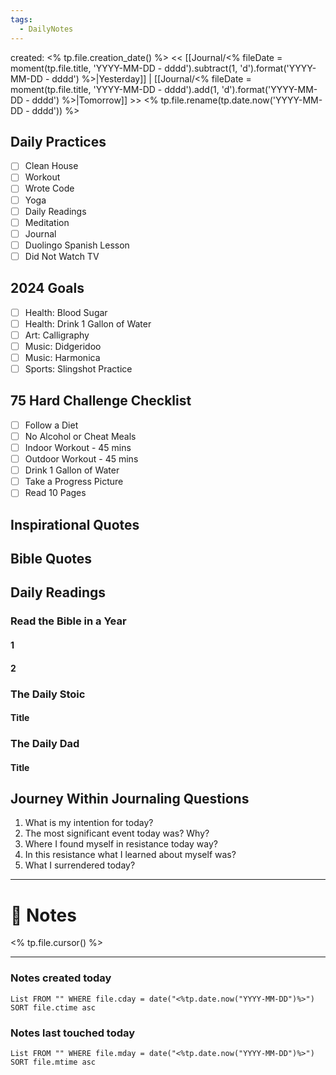 ```yaml
---
tags:
  - DailyNotes
---
```


created: <% tp.file.creation_date() %>
<< [[Journal/<% fileDate = moment(tp.file.title, 'YYYY-MM-DD - dddd').subtract(1, 'd').format('YYYY-MM-DD - dddd') %>|Yesterday]] | [[Journal/<% fileDate = moment(tp.file.title, 'YYYY-MM-DD - dddd').add(1, 'd').format('YYYY-MM-DD - dddd') %>|Tomorrow]] >>
<% tp.file.rename(tp.date.now('YYYY-MM-DD - dddd')) %>

## Daily Practices

- [ ] Clean House
- [ ] Workout
- [ ] Wrote Code
- [ ] Yoga
- [ ] Daily Readings
- [ ] Meditation
- [ ] Journal
- [ ] Duolingo Spanish Lesson
- [ ] Did Not Watch TV

## 2024 Goals

- [ ] Health: Blood Sugar
- [ ] Health: Drink 1 Gallon of Water
- [ ] Art: Calligraphy
- [ ] Music: Didgeridoo
- [ ] Music: Harmonica
- [ ] Sports: Slingshot Practice

## 75 Hard Challenge Checklist

- [ ] Follow a Diet
- [ ] No Alcohol or Cheat Meals
- [ ] Indoor Workout - 45 mins
- [ ] Outdoor Workout - 45 mins
- [ ] Drink 1 Gallon of Water
- [ ] Take a Progress Picture
- [ ] Read 10 Pages

## Inspirational Quotes

## Bible Quotes

## Daily Readings

### Read the Bible in a Year

#### 1

#### 2

### The Daily Stoic

#### Title

### The Daily Dad

#### Title

## Journey Within Journaling Questions

1. What is my intention for today?
2. The most significant event today was? Why?
3. Where I found myself in resistance today way?
4. In this resistance what I learned about myself was?
5. What I surrendered today?

---

# 📝 Notes

<% tp.file.cursor() %>

---

### Notes created today

```dataview
List FROM "" WHERE file.cday = date("<%tp.date.now("YYYY-MM-DD")%>") SORT file.ctime asc
```

### Notes last touched today

```dataview
List FROM "" WHERE file.mday = date("<%tp.date.now("YYYY-MM-DD")%>") SORT file.mtime asc
```
